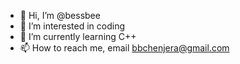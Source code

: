 - 👋 Hi, I’m @bessbee
- 👀 I’m interested in coding
- 🌱 I’m currently learning C++
- 📫 How to reach me, email bbchenjera@gmail.com

<!---
bessbee/bessbee is a ✨ special ✨ repository because its `README.md` (this file) appears on your GitHub profile.
You can click the Preview link to take a look at your changes.
--->
